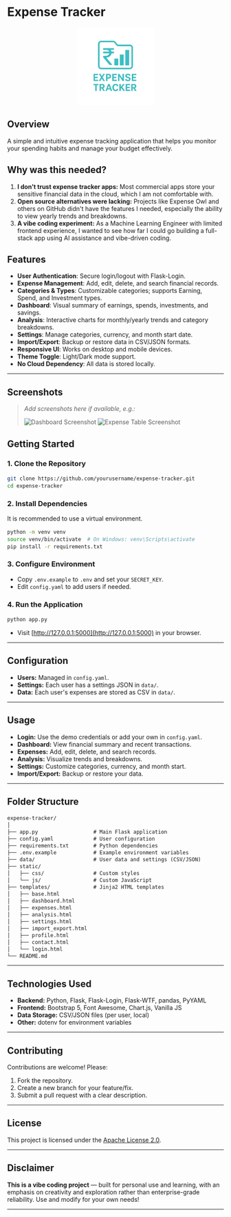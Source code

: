 # Expense Tracker

<p align="center">
  <img src="static/img/logonobg.png" alt="Expense Tracker Logo" width="180"/>
</p>


## Overview
A simple and intuitive expense tracking application that helps you monitor your spending habits and manage your budget effectively.

## Why was this needed?

1. **I don't trust expense tracker apps:** Most commercial apps store your sensitive financial data in the cloud, which I am not comfortable with.
2. **Open source alternatives were lacking:** Projects like Expense Owl and others on GitHub didn't have the features I needed, especially the ability to view yearly trends and breakdowns.
3. **A vibe coding experiment:** As a Machine Learning Engineer with limited frontend experience, I wanted to see how far I could go building a full-stack app using AI assistance and vibe-driven coding.

## Features

- **User Authentication**: Secure login/logout with Flask-Login.
- **Expense Management**: Add, edit, delete, and search financial records.
- **Categories & Types**: Customizable categories; supports Earning, Spend, and Investment types.
- **Dashboard**: Visual summary of earnings, spends, investments, and savings.
- **Analysis**: Interactive charts for monthly/yearly trends and category breakdowns.
- **Settings**: Manage categories, currency, and month start date.
- **Import/Export**: Backup or restore data in CSV/JSON formats.
- **Responsive UI**: Works on desktop and mobile devices.
- **Theme Toggle**: Light/Dark mode support.
- **No Cloud Dependency**: All data is stored locally.

---

## Screenshots

> _Add screenshots here if available, e.g.:_
>
> ![Dashboard Screenshot](docs/dashboard.png)
> ![Expense Table Screenshot](docs/expenses.png)



## Getting Started

### 1. Clone the Repository

```bash
git clone https://github.com/yourusername/expense-tracker.git
cd expense-tracker
```

### 2. Install Dependencies

It is recommended to use a virtual environment.

```bash
python -m venv venv
source venv/bin/activate  # On Windows: venv\Scripts\activate
pip install -r requirements.txt
```

### 3. Configure Environment

- Copy `.env.example` to `.env` and set your `SECRET_KEY`.
- Edit `config.yaml` to add users if needed.

### 4. Run the Application

```bash
python app.py
```

- Visit [http://127.0.0.1:5000](http://127.0.0.1:5000) in your browser.

---

## Configuration

- **Users:** Managed in `config.yaml`.
- **Settings:** Each user has a settings JSON in `data/`.
- **Data:** Each user's expenses are stored as CSV in `data/`.

---

## Usage

- **Login:** Use the demo credentials or add your own in `config.yaml`.
- **Dashboard:** View financial summary and recent transactions.
- **Expenses:** Add, edit, delete, and search records.
- **Analysis:** Visualize trends and breakdowns.
- **Settings:** Customize categories, currency, and month start.
- **Import/Export:** Backup or restore your data.

---

## Folder Structure

```
expense-tracker/
│
├── app.py                  # Main Flask application
├── config.yaml             # User configuration
├── requirements.txt        # Python dependencies
├── .env.example            # Example environment variables
├── data/                   # User data and settings (CSV/JSON)
├── static/
│   ├── css/                # Custom styles
│   └── js/                 # Custom JavaScript
├── templates/              # Jinja2 HTML templates
│   ├── base.html
│   ├── dashboard.html
│   ├── expenses.html
│   ├── analysis.html
│   ├── settings.html
│   ├── import_export.html
│   ├── profile.html
│   ├── contact.html
│   └── login.html
└── README.md
```

---

## Technologies Used

- **Backend:** Python, Flask, Flask-Login, Flask-WTF, pandas, PyYAML
- **Frontend:** Bootstrap 5, Font Awesome, Chart.js, Vanilla JS
- **Data Storage:** CSV/JSON files (per user, local)
- **Other:** dotenv for environment variables

---

## Contributing

Contributions are welcome! Please:

1. Fork the repository.
2. Create a new branch for your feature/fix.
3. Submit a pull request with a clear description.

---

## License

This project is licensed under the [Apache License 2.0](LICENSE).

---

## Disclaimer

**This is a vibe coding project** — built for personal use and learning, with an emphasis on creativity and exploration rather than enterprise-grade reliability. Use and modify for your own needs!

---

<!--
You can add a logo image here by placing a logo file in the repository and linking to it:
![Expense Tracker Logo](path/to/logo.png)
-->